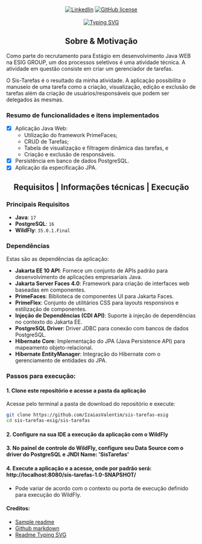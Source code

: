<div align="center">
    <a href="https://www.linkedin.com/in/izaiasvalentim/"><img alt="Linkedlin" src="https://img.shields.io/badge/-LinkedIn-black.svg?style=for-the-badge&logo=linkedin&colorB=555"></a>
    <a href="https://github.com/IzaiasValentim/sis-tarefas-esig/blob/main/LICENSE"><img alt="GitHub license" src="https://img.shields.io/github/license/YousefIbrahimismail/Project-README-Template?color=ff69b4&style=for-the-badge"></a>
</div>
<br>

<!-- Project title 
* use a dynamic typing-SvG here https://readme-typing-svg.demolab.com/demo/
*
*  Instead you can type your project name after a # header
-->

<div align="center">
<a href="#"><img src="https://readme-typing-svg.demolab.com?font=Fira+Code&size=33&pause=1000&duration=1&color=004d9b&background=26FFDE0F&center=true&vCenter=true&width=480&lines=Sis-Tarefas" alt="Typing SVG" /></a>
</div>

<div>
  <h2 align="center">Sobre & Motivação
  </h2>
</div>

Como parte do recrutamento para Estágio em desenvolvimento Java WEB na ESIG GROUP, um dos processos seletivos é uma atividade técnica. A atividade em questão consiste em criar um gerenciador de tarefas.

O Sis-Tarefas é o resultado da minha atividade. A aplicação possibilita o manuseio de uma tarefa como a criação, visualização, edição e exclusão de tarefas além da criação de usuários/responsáveis que podem ser delegados às mesmas.

### Resumo de funcionalidades e itens implementados
- [X] Aplicação Java Web:
    - Utilização do framework PrimeFaces;
    - CRUD de Tarefas;
    - Tabela de visualização e filtragem dinâmica das tarefas, e
    - Criação e exclusão de responsáveis.
- [X] Persistência em banco de dados PostgreSQL.
- [X] Aplicação da especificação JPA.

<div align="center">
  <h2>Requisitos | Informações técnicas | Execução</h2>
</div>

### Principais Requisitos
- **Java**: `17`
- **PostgreSQL**: `16`
- **WildFly**: `35.0.1.Final`

 ### Dependências  
Estas são as dependências da aplicação:  
- **Jakarta EE 10 API**: Fornece um conjunto de APIs padrão para desenvolvimento de aplicações empresariais Java.  
- **Jakarta Server Faces 4.0**: Framework para criação de interfaces web baseadas em componentes.
- **PrimeFaces**: Biblioteca de componentes UI para Jakarta Faces.  
- **PrimeFlex**: Conjunto de utilitários CSS para layouts responsivos e estilização de componentes. 
- **Injeção de Dependências (CDI API)**: Suporte à injeção de dependências no contexto do Jakarta EE.  
- **PostgreSQL Driver**: Driver JDBC para conexão com bancos de dados PostgreSQL.  
- **Hibernate Core**: Implementação do JPA (Java Persistence API) para mapeamento objeto-relacional.  
- **Hibernate EntityManager**: Integração do Hibernate com o gerenciamento de entidades do JPA.  

### Passos para execução:

#### 1. Clone este repositório e acesse a pasta da aplicação
   Acesse pelo terminal a pasta de download do repositório e execute:
   ```bash  
   git clone https://github.com/IzaiasValentim/sis-tarefas-esig 
   cd sis-tarefas-esig/sis-tarefas
   ```
#### 2. Configure na sua IDE a execução da aplicação com o WildFly

#### 3. No painel de controle do WildFly, configure seu Data Source com o driver do PostgreSQL e JNDI Name: 'SisTarefas'

#### 4. Execute a aplicação e a acesse, onde por padrão será: http://localhost:8080/sis-tarefas-1.0-SNAPSHOT/
  -  Pode variar de acordo com o contexto ou porta de execução definido para execução do WildFly.

#### Creditos:
- [Sample readme](https://github.com/YousefIbrahimismail/Project-README-Template/tree/main)
- [Github markdown](https://docs.github.com/pt/get-started/writing-on-github/getting-started-with-writing-and-formatting-on-github/basic-writing-and-formatting-syntax)
- [Readme Typing SVG](https://readme-typing-svg.demolab.com/demo/)
